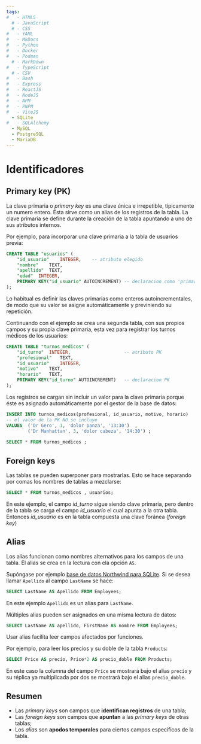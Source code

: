 ```yaml
---
tags:
#   - HTML5
  # - JavaScript
  # - CSS
#   - YAML
#   - MkDocs
#   - Python
#   - Docker
#   - Podman
  # - MarkDown
#   - TypeScript
  # - CSV
#   - Bash
#   - Express
#   - ReactJS
#   - NodeJS
#   - NPM
#   - PNPM
#   - ViteJS
  - SQLite
#   - SQLAlchemy
  - MySQL
  - PostgreSQL
  - MariaDB
---
```






# Identificadores

## Primary key (PK)

La clave primaria o *primary key* es una clave única e irrepetible, típicamente un numero entero. 
Ésta sirve como un alias de los registros de la tabla.
La clave primaria se define durante la creación de la tabla apuntando a uno de sus atributos internos.

Por ejemplo, para incorporar una clave primaria a la tabla de usuarios previa:

```sql title="Tabla usuarios - con clave primaria" hl_lines="2 6"
CREATE TABLE "usuarios" (
	"id_usuario"	INTEGER,    -- atributo elegido
	"nombre"	TEXT,
	"apellido"	TEXT,
	"edad"	INTEGER,
	PRIMARY KEY("id_usuario" AUTOINCREMENT) -- declaracion como 'primary key'
);
```

Lo habitual es definir las claves primarias como enteros autoincrementales, de modo que su valor se asigne automáticamente y previniendo su repetición.   


Continuando con el ejemplo se crea una segunda tabla, con sus propios campos y su propia clave primaria, esta vez para registrar los turnos médicos de los usuarios:

```sql title="Tabla turnos - con clave primaria" hl_lines="2 7"
CREATE TABLE "turnos_medicos" (
	"id_turno"	INTEGER,                    -- atributo PK
	"profesional"	TEXT,
	"id_usuario"	INTEGER,
	"motivo"	TEXT,
	"horario"	TEXT,
	PRIMARY KEY("id_turno" AUTOINCREMENT)   -- declaracion PK
);
```

Los registros se cargan sin incluir un valor para la clave primaria porque éste es asignado automáticamente por el gestor de la base de datos:

```sql title="Carga de datos - primary "
INSERT INTO turnos_medicos(profesional, id_usuario, motivo, horario)
-- el valor de la PK NO se incluye 
VALUES 	('Dr Gero', 1, 'dolor panza', '13:30')  ,	
		('Dr Manhattan', 3, 'dolor cabeza', '14:30') ;	
		
SELECT * FROM turnos_medicos ;
```

## Foreign keys

Las tablas se pueden superponer para mostrarlas. Esto se hace separando por comas los nombres de tablas a mezclarse:

```sql title="Claves primarias y foráneas"
SELECT * FROM turnos_medicos , usuarios;
```
En este ejemplo, el campo *id_turno* sigue siendo clave primaria, pero dentro de la tabla se carga el campo *id_usuario* el cual apunta a la otra tabla. Entonces *id_usuario* es en la tabla compuesta una clave foránea (*foreign key*)



## Alias

Los alias funcionan como nombres alternativos para los campos de una tabla.
El alias se crea en la lectura con ela opción `AS`.

Supóngase por ejemplo [base de datos Northwind para SQLite](northwind.md). Si se desea llamar 
`Apellido` al campo `LastName` se hace:

```sql title="Alias- campo único"
SELECT LastName AS Apellido FROM Employees;
```

En este ejemplo `Apellido` es un alias para `LastName`.

Múltiples alias pueden ser asignados en una misma lectura de datos:


```sql title="Alias - múltiples campos"
SELECT LastName AS apellido, FirstName AS nombre FROM Employees;
```

Usar alias facilita leer campos afectados por funciones.

Por ejemplo, para leer los precios y su doble de la tabla `Products`:
```sql title="Alias para funciones"
SELECT Price AS precio, Price*2 AS precio_doble FROM Products;
```

En este caso la columna del campo `Price` se mostrará bajo el alias `precio` y su réplica ya multiplicada por dos se mostrará bajo el alias `precio_doble`.




## Resumen

- Las *primary keys* son campos que **identifican registros** de una tabla;
- Las *foreign keys* son campos que **apuntan** a las *primary keys* de otras tablas;
- Los *alias* son **apodos temporales** para ciertos campos específicos de la tabla.